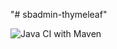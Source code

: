 "# sbadmin-thymeleaf" 

![Java CI with Maven](https://github.com/IvanCl4udio/sbadmin-thymeleaf/workflows/Java%20CI%20with%20Maven/badge.svg?branch=develop)
